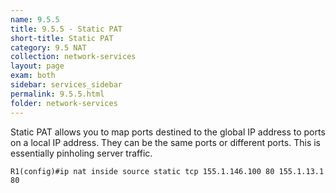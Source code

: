 ```yaml
---
name: 9.5.5
title: 9.5.5 - Static PAT
short-title: Static PAT
category: 9.5 NAT
collection: network-services
layout: page
exam: both
sidebar: services_sidebar
permalink: 9.5.5.html
folder: network-services
---
```

Static PAT allows you to map ports destined to the global IP address to ports on a local IP address. They can be the same ports or different ports. This is essentially pinholing server traffic.
```
R1(config)#ip nat inside source static tcp 155.1.146.100 80 155.1.13.1 80
```
